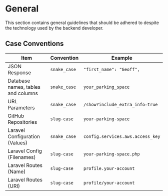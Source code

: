 # General
This section contains general guidelines that should be adhered to despite the technology used by the backend developer.

## Case Conventions
| Item | Convention | Example
| --- | --- | --- |
| JSON Response | `snake_case` | `"first_name": "Geoff",`|
| Database names, tables and columns | `snake_case` | `your_parking_space` |
| URL Parameters | `snake_case` | `/show?include_extra_info=true` |
| GitHub Repositories | `slug-case` | `your-parking-space` |
| Laravel Configuration (Values) | `snake_case` | `config.services.aws.access_key` |
| Laravel Config (Filenames) | `slug-case` | `your-parking-space.php` |
| Laravel Routes (Name) | `slug-case` | `profile.your-account` |
| Laravel Routes (URI) | `slug-case` | `profile/your-account` |